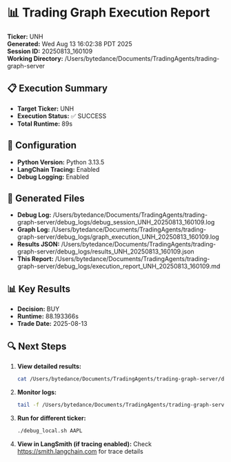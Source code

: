 # 📊 Trading Graph Execution Report

**Ticker:** UNH  
**Generated:** Wed Aug 13 16:02:38 PDT 2025  
**Session ID:** 20250813_160109  
**Working Directory:** /Users/bytedance/Documents/TradingAgents/trading-graph-server

## 📋 Execution Summary

- **Target Ticker:** UNH
- **Execution Status:** ✅ SUCCESS
- **Total Runtime:** 89s

## 🔧 Configuration

- **Python Version:** Python 3.13.5
- **LangChain Tracing:** Enabled
- **Debug Logging:** Enabled

## 📂 Generated Files

- **Debug Log:** /Users/bytedance/Documents/TradingAgents/trading-graph-server/debug_logs/debug_session_UNH_20250813_160109.log
- **Graph Log:** /Users/bytedance/Documents/TradingAgents/trading-graph-server/debug_logs/graph_execution_UNH_20250813_160109.log  
- **Results JSON:** /Users/bytedance/Documents/TradingAgents/trading-graph-server/debug_logs/results_UNH_20250813_160109.json
- **This Report:** /Users/bytedance/Documents/TradingAgents/trading-graph-server/debug_logs/execution_report_UNH_20250813_160109.md

## 📊 Key Results

- **Decision:** BUY
- **Runtime:** 88.193366s
- **Trade Date:** 2025-08-13

## 🔍 Next Steps

1. **View detailed results:**
   ```bash
   cat /Users/bytedance/Documents/TradingAgents/trading-graph-server/debug_logs/results_UNH_20250813_160109.json | jq .
   ```

2. **Monitor logs:**
   ```bash
   tail -f /Users/bytedance/Documents/TradingAgents/trading-graph-server/debug_logs/graph_execution_UNH_20250813_160109.log
   ```

3. **Run for different ticker:**
   ```bash
   ./debug_local.sh AAPL
   ```

4. **View in LangSmith (if tracing enabled):**
   Check https://smith.langchain.com for trace details

